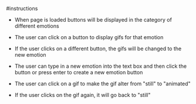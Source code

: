 #instructions

* When page is loaded buttons will be displayed in the category of different emotions

* The user can click on a button to display gifs for that emotion

* If the user clicks on a different button, the gifs will be changed to the new emotion

* The user can type in a new emotion into the text box and then click the button or 
press enter to create a new emotion button

* The user can click on a gif to make the gif alter from "still" to "animated"

* If the user clicks on the gif again, it will go back to "still"

